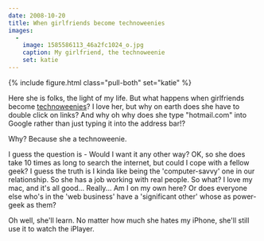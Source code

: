 ```yaml
---
date: 2008-10-20
title: When girlfriends become technoweenies
images:
  -
    image: 1585586113_46a2fc1024_o.jpg
    caption: My girlfriend, the technoweenie
    set: katie
---
```

{% include figure.html class="pull-both" set="katie" %}

Here she is folks, the light of my life. But what happens when girlfriends become [technoweenies](http://www.urbandictionary.com/define.php?term=technoweenie)? I love her, but why on earth does she have to double click on links? And why oh why does she type "hotmail.com" into Google rather than just typing it into the address bar!? 

Why? Because she a technoweenie. 

I guess the question is - Would I want it any other way? OK, so she does take 10 times as long to search the internet, but could I cope with a fellow geek? I guess the truth is I kinda like being the 'computer-savvy' one in our relationship. So she has a job working with real people. So what? I love my mac, and it's all good... Really... Am I on my own here? Or does everyone else who's in the 'web business' have a 'significant other' whose as power-geek as them? 

Oh well, she'll learn. No matter how much she hates my iPhone, she'll still use it to watch the iPlayer.